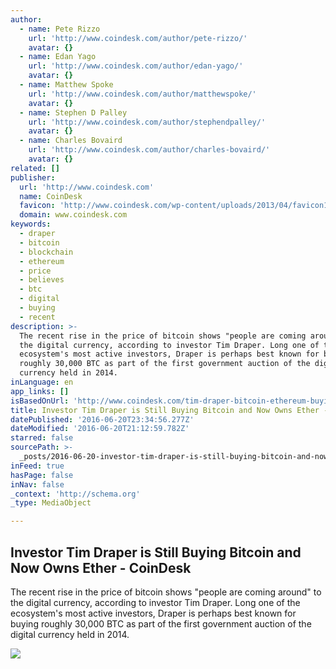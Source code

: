 ```yaml
---
author:
  - name: Pete Rizzo
    url: 'http://www.coindesk.com/author/pete-rizzo/'
    avatar: {}
  - name: Edan Yago
    url: 'http://www.coindesk.com/author/edan-yago/'
    avatar: {}
  - name: Matthew Spoke
    url: 'http://www.coindesk.com/author/matthewspoke/'
    avatar: {}
  - name: Stephen D Palley
    url: 'http://www.coindesk.com/author/stephendpalley/'
    avatar: {}
  - name: Charles Bovaird
    url: 'http://www.coindesk.com/author/charles-bovaird/'
    avatar: {}
related: []
publisher:
  url: 'http://www.coindesk.com'
  name: CoinDesk
  favicon: 'http://www.coindesk.com/wp-content/uploads/2013/04/favicon1.ico?b6542b'
  domain: www.coindesk.com
keywords:
  - draper
  - bitcoin
  - blockchain
  - ethereum
  - price
  - believes
  - btc
  - digital
  - buying
  - recent
description: >-
  The recent rise in the price of bitcoin shows "people are coming around" to
  the digital currency, according to investor Tim Draper. Long one of the
  ecosystem's most active investors, Draper is perhaps best known for buying
  roughly 30,000 BTC as part of the first government auction of the digital
  currency held in 2014.
inLanguage: en
app_links: []
isBasedOnUrl: 'http://www.coindesk.com/tim-draper-bitcoin-ethereum-buying/'
title: Investor Tim Draper is Still Buying Bitcoin and Now Owns Ether - CoinDesk
datePublished: '2016-06-20T23:34:56.277Z'
dateModified: '2016-06-20T21:12:59.782Z'
starred: false
sourcePath: >-
  _posts/2016-06-20-investor-tim-draper-is-still-buying-bitcoin-and-now-owns-eth.md
inFeed: true
hasPage: false
inNav: false
_context: 'http://schema.org'
_type: MediaObject

---
```

<article style=""><h1>Investor Tim Draper is Still Buying Bitcoin and Now Owns Ether - CoinDesk</h1><p>The recent rise in the price of bitcoin shows "people are coming around" to the digital currency, according to investor Tim Draper. Long one of the ecosystem's most active investors, Draper is perhaps best known for buying roughly 30,000 BTC as part of the first government auction of the digital currency held in 2014.</p><img src="http://media.coindesk.com/2014/07/TimDraper-wins-silk-road-bitcoin-auction1.jpg" /></article>